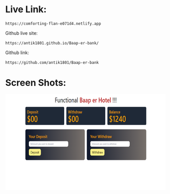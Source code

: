 # Live Link:
```
https://comforting-flan-e071d4.netlify.app
```
Github live site:
```
https://antik1801.github.io/Baap-er-bank/
```
Github link:
```
https://github.com/antik1801/Baap-er-bank
```
# Screen Shots:
<img src="./ss/1.PNG" style="height: 300px; width: 100%">